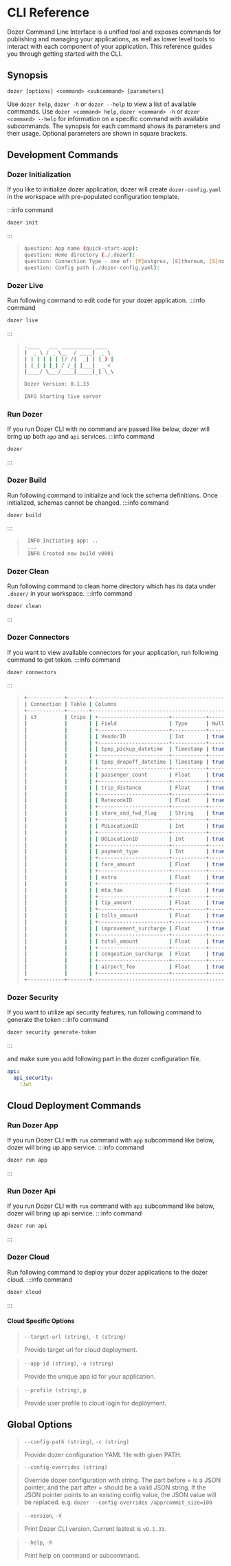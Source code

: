 # CLI Reference
Dozer Command Line Interface is a unified tool and exposes commands for publishing and managing your applications, as well as lower level tools to interact with each component of your application. This reference guides you through getting started with the CLI.

## Synopsis
```
dozer [options] <command> <subcommand> [parameters]
```
Use `dozer help`, `dozer -h` or `dozer --help` to view a list of available commands. Use `dozer <command> help`, `dozer <command> -h` or `dozer <command> --help` for information on a specific command with available subcommands. The synopsis for each command shows its parameters and their usage. Optional parameters are shown in square brackets.


## Development Commands

### Dozer Initialization
If you like to initialize dozer application, dozer will create `dozer-config.yaml` in the workspace with pre-populated configuration template.

:::info command
```bash
dozer init
```
:::

> ```bash
> question: App name (quick-start-app): 
> question: Home directory (./.dozer): 
> question: Connection Type - one of: [P]ostgres, [E]thereum, [S]nowflake (Postgres): 
> question: Config path (./dozer-config.yaml): 
> ```

### Dozer Live
Run following command to edit code for your dozer application.
:::info command
```bash
dozer live
```
:::

> ```bash
> .____   ___ __________ ____
> |  _ \ / _ \__  / ____|  _ \
> | | | | | | |/ /|  _| | |_) |
> | |_| | |_| / /_| |___|  _ <
> |____/ \___/____|_____|_| \_\
> 
> Dozer Version: 0.1.33
> 
> INFO Starting live server
> ```

### Run Dozer
If you run Dozer CLI with no command are passed like below, dozer will bring up both `app` and `api` services.
:::info command
```bash
dozer
```
:::

### Dozer Build
Run following command to initialize and lock the schema definitions. Once initialized, schemas cannot be changed.
:::info command
```bash
dozer build
```
:::

> ```bash
>  INFO Initiating app: ..
>  ...
>  INFO Created new build v0001
> ```

### Dozer Clean
Run following command to clean home directory which has its data under `.dozer/` in your workspace.
:::info command
```bash
dozer clean
```
:::

### Dozer Connectors
If you want to view available connectors for your application, run following command to get token.
:::info command
```bash
dozer connectors
```
:::

> ```bash
> +------------+-------+----------------------------------------------------------+
> | Connection | Table | Columns                                                  |
> +------------+-------+----------------------------------------------------------+
> | s3         | trips | +-----------------------+-----------+----------+-------+ |
> |            |       | | Field                 | Type      | Nullable | PK    | |
> |            |       | +-----------------------+-----------+----------+-------+ |
> |            |       | | VendorID              | Int       | true     | false | |
> |            |       | +-----------------------+-----------+----------+-------+ |
> |            |       | | tpep_pickup_datetime  | Timestamp | true     | false | |
> |            |       | +-----------------------+-----------+----------+-------+ |
> |            |       | | tpep_dropoff_datetime | Timestamp | true     | false | |
> |            |       | +-----------------------+-----------+----------+-------+ |
> |            |       | | passenger_count       | Float     | true     | false | |
> |            |       | +-----------------------+-----------+----------+-------+ |
> |            |       | | trip_distance         | Float     | true     | false | |
> |            |       | +-----------------------+-----------+----------+-------+ |
> |            |       | | RatecodeID            | Float     | true     | false | |
> |            |       | +-----------------------+-----------+----------+-------+ |
> |            |       | | store_and_fwd_flag    | String    | true     | false | |
> |            |       | +-----------------------+-----------+----------+-------+ |
> |            |       | | PULocationID          | Int       | true     | false | |
> |            |       | +-----------------------+-----------+----------+-------+ |
> |            |       | | DOLocationID          | Int       | true     | false | |
> |            |       | +-----------------------+-----------+----------+-------+ |
> |            |       | | payment_type          | Int       | true     | false | |
> |            |       | +-----------------------+-----------+----------+-------+ |
> |            |       | | fare_amount           | Float     | true     | false | |
> |            |       | +-----------------------+-----------+----------+-------+ |
> |            |       | | extra                 | Float     | true     | false | |
> |            |       | +-----------------------+-----------+----------+-------+ |
> |            |       | | mta_tax               | Float     | true     | false | |
> |            |       | +-----------------------+-----------+----------+-------+ |
> |            |       | | tip_amount            | Float     | true     | false | |
> |            |       | +-----------------------+-----------+----------+-------+ |
> |            |       | | tolls_amount          | Float     | true     | false | |
> |            |       | +-----------------------+-----------+----------+-------+ |
> |            |       | | improvement_surcharge | Float     | true     | false | |
> |            |       | +-----------------------+-----------+----------+-------+ |
> |            |       | | total_amount          | Float     | true     | false | |
> |            |       | +-----------------------+-----------+----------+-------+ |
> |            |       | | congestion_surcharge  | Float     | true     | false | |
> |            |       | +-----------------------+-----------+----------+-------+ |
> |            |       | | airport_fee           | Float     | true     | false | |
> |            |       | +-----------------------+-----------+----------+-------+ |
> +------------+-------+----------------------------------------------------------+
> ```

### Dozer Security
If you want to utilize api security features, run following command to generate the token
:::info command
```bash
dozer security generate-token
```
:::

and make sure you add following part in the dozer configuration file.
```yaml
api:
  api_security:
    !Jwt
```


## Cloud Deployment Commands

### Run Dozer App
If you run Dozer CLI with `run` command with `app` subcommand like below, dozer will bring up app service.
:::info command
```bash
dozer run app
```
:::

### Run Dozer Api
If you run Dozer CLI with `run` command with `api` subcommand like below, dozer will bring up api service.
:::info command
```bash
dozer run api
```
:::

### Dozer Cloud
Run following command to deploy your dozer applications to the dozer cloud.
:::info command
```bash
dozer cloud
```
:::

#### Cloud Specific Options

> `--target-url (string)`, `-t (string)`
> 
> Provide target url for cloud deployment.

> `--app-id (string)`, `-a (string)`
> 
> Provide the unique app id for your application.

> `--profile (string)`, `p`
> 
> Provide user profile to cloud login for deployment.

## Global Options

> `--config-path (string)`, `-c (string)`
> 
> Provide dozer configuration YAML file with given PATH.

> `--config-overrides (string)`
> 
> Override dozer configuration with string. The part before = is a JSON pointer, and the part after = should be a valid JSON string. If the JSON pointer points to an existing config value, the JSON value will be replaced.
> e.g. `dozer --config-overrides /app/commit_size=100`

> `--version`, `-V`
> 
> Print Dozer CLI version. Current lastest is `v0.1.33`.

> `--help`, `-h`
> 
> Print help on command or subcommand.
